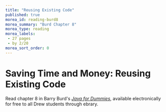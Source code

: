 ```yaml
---
title: "Reusing Existing Code"
published: true
morea_id: reading-burd8
morea_summary: "Burd Chapter 8"
morea_type: reading
morea_labels:
 - 27 pages
 - by 2/20
morea_sort_order: 0
---
```

# Saving Time and Money: Reusing Existing Code

Read chapter 8 in Barry Burd's [*Java for Dummies*](http://site.ebrary.com.ezproxy.drew.edu/lib/drew/detail.action?docID=10870252), available electronically for free to all Drew students through ebrary.
